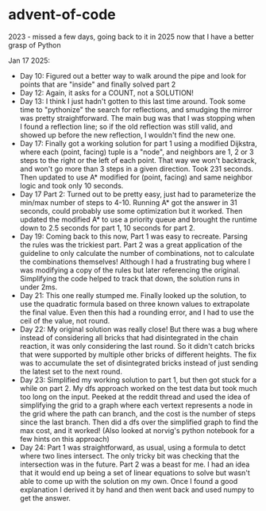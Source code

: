 # advent-of-code

2023 - missed a few days, going back to it in 2025 now that I have a better grasp of Python

Jan 17 2025:

- Day 10: Figured out a better way to walk around the pipe and look for points that are "inside" and finally solved part 2
- Day 12: Again, it asks for a COUNT, not a SOLUTION!
- Day 13: I think I just hadn't gotten to this last time around. Took some time to "pythonize" the search for reflections, and smudging the mirror was pretty straightforward. The main bug was that I was stopping when I found a reflection line; so if the old reflection was still valid, and showed up before the new reflection, I wouldn't find the new one.
- Day 17: Finally got a working solution for part 1 using a modified Dijkstra, where each (point, facing) tuple is a "node", and neighbors are 1, 2 or 3 steps to the right or the left of each point. That way we won't backtrack, and won't go more than 3 steps in a given direction. Took 231 seconds. Then updated to use A\* modified for (point, facing) and same neighbor logic and took only 10 seconds.
- Day 17 Part 2: Turned out to be pretty easy, just had to parameterize the min/max number of steps to 4-10. Running A\* got the answer in 31 seconds, could probably use some optimization but it worked. Then updated the modified A\* to use a priority queue and brought the runtime down to 2.5 seconds for part 1, 10 seconds for part 2.
- Day 19: Coming back to this now, Part 1 was easy to recreate. Parsing the rules was the trickiest part. Part 2 was a great application of the guideline to only calculate the number of combinations, not to calculate the combinations themselves! Although I had a frustrating bug where I was modifying a copy of the rules but later referencing the original. Simplifying the code helped to track that down, the solution runs in under 2ms.
- Day 21: This one really stumped me. Finally looked up the solution, to use the quadratic formula based on three known values to extrapolate the final value. Even then this had a rounding error, and I had to use the ceil of the value, not round.
- Day 22: My original solution was really close! But there was a bug where instead of considering all bricks that had disintegrated in the chain reaction, it was only considering the last round. So it didn't catch bricks that were supported by multiple other bricks of different heights. The fix was to accumulate the set of disintegrated bricks instead of just sending the latest set to the next round.
- Day 23: Simplified my working solution to part 1, but then got stuck for a while on part 2. My dfs approach worked on the test data but took much too long on the input. Peeked at the reddit thread and used the idea of simplifying the grid to a graph where each vertext represents a node in the grid where the path can branch, and the cost is the number of steps since the last branch. Then did a dfs over the simplified graph to find the max cost, and it worked! (Also looked at norvig's python notebook for a few hints on this approach)
- Day 24: Part 1 was straightforward, as usual, using a formula to detct where two lines intersect. The only tricky bit was checking that the intersection was in the future. Part 2 was a beast for me. I had an idea that it would end up being a set of linear equations to solve but wasn't able to come up with the solution on my own. Once I found a good explanation I derived it by hand and then went back and used numpy to get the answer.
